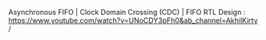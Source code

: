 Asynchronous FIFO | Clock Domain Crossing (CDC) | FIFO RTL Design : https://www.youtube.com/watch?v=UNoCDY3pFh0&ab_channel=AkhilKirty /

